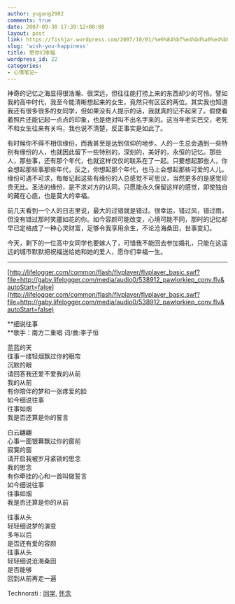 ```yaml
---
author: yugang2002
comments: true
date: 2007-09-30 17:39:12+00:00
layout: post
link: https://fishjar.wordpress.com/2007/10/01/%e6%84%bf%e4%bd%a0%e4%bb%ac%e5%b9%b8%e7%a6%8f/
slug: 'wish-you-happiness'
title: 愿你们幸福
wordpress_id: 22
categories:
- 心情笔记~
---
```


神奇的记忆之海显得很浩瀚、很深远，但往往能打捞上来的东西却少的可怜。譬如我的高中时代，我至今能清晰想起来的女生，竟然只有区区的两位。其实我也知道我还有很多很多的女同学，但如果没有人提示的话，我就真的记不起来了。假使看着照片还能记起一点点的印象，也是绝对叫不出名字来的。这当年老实巴交，老死不和女生往来有关吗，我也说不清楚，反正事实是如此了。  
  
有时候你不得不相信缘份，而我甚至是达到信仰的地步。人的一生总会遇到一些特别有缘份的人，也就因此留下一些特别的，深刻的，美好的，永恒的记忆。那些人，那些事，还有那个年代，也就这样仅仅的联系在了一起。只要想起那些人，你会想起那些事那些年代，反之，你想起那个年代，也马上会想起那些可爱的人儿。  
缘份可遇不可求，每每记起这些有缘份的人总感觉不可思议，当然更多的是感觉珍贵无比。圣洁的缘份，是不求对方的认同，只愿能永久保留这样的感觉，即使独自的藏在心底，也是莫大的幸福。  
  
前几天看到一个人的日志里说，最大的过错就是错过。很幸运，错过风，错过雨，但没有错过那时笑靥如花的你。如今容颜可能改变，心境可能不同，那时的记忆却早已定格成了一种心灵财富，足够令我享用余生，不论沧海桑田，世事变幻。  
  
  
今天，剩下的一位高中女同学也要嫁人了，可惜我不能回去参加婚礼，只能在这遥远的城市默默把祝福送给她和她的爱人，愿你们幸福一生。


  


* * *


[http://lifelogger.com/common/flash/flvplayer/flvplayer_basic.swf?file=http://gaby.lifelogger.com/media/audio0/538912_pawlorkiep_conv.flv&autoStart=false](http://lifelogger.com/common/flash/flvplayer/flvplayer_basic.swf?file=http://gaby.lifelogger.com/media/audio0/538912_pawlorkiep_conv.flv&autoStart=false)


**细说往事  
**歌手：南方二重唱 词/曲:李子恒  
  
蓝蓝的天  
往事一缕轻烟飘过你的眼帘  
沉默的眼  
请回答我还爱不爱我的从前  
我的从前  
有你陪伴的梦和一张疼爱的脸  
如今细说往事  
往事如烟  
我是否还算是你的誓言  
  
白云翩翩  
心事一面银幕飘过你的窗前  
寂寞的窗  
请开启我被岁月紧锁的思念  
我的思念  
有你牵挂的心和一首叫做誓言  
如今细说往事  
往事如烟  
我是否还算是你的从前  
  
往事从头  
轻轻细说梦的演变  
多年以后  
是否还有爱的容颜  
往事从头  
轻轻细说沧海桑田  
是否能够  
回到从前再走一遍





  
  Technorati : [同学](http://technorati.com/tag/%E5%90%8C%E5%AD%A6), [怀念](http://technorati.com/tag/%E6%80%80%E5%BF%B5) 

